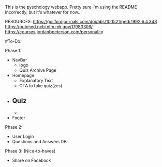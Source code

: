 This is the pyschology webapp.
Pretty sure I'm using the README incorrectly, but it's whatever for now...

RESOURCES:
https://guilfordjournals.com/doi/abs/10.1521/pedi.1992.6.4.343
https://pubmed.ncbi.nlm.nih.gov/17983306/
https://courses.jordanbpeterson.com/personality

#To-Do:

Phase 1:
- NavBar
  - logo
  - Quiz Archive Page
- Homepage
  - Explanatory Text
  - CTA to take quiz(zes)
- Quiz
  -
  -
- Footer

Phase 2:
- User Login
- Questions and Answers DB


Phase 3: (Nice-to-haves)
- Share on Facebook
